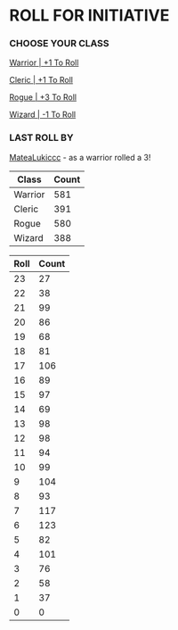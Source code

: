 # ROLL FOR INITIATIVE
### CHOOSE YOUR CLASS

[Warrior | +1 To Roll](https://github.com/benjaminsampica/benjaminsampica/issues/new?title=roll%7Cwarrior&body=Just+click+%27Submit+new+issue%27.)

[Cleric | +1 To Roll](https://github.com/benjaminsampica/benjaminsampica/issues/new?title=roll%7Ccleric&body=Just+click+%27Submit+new+issue%27.)

[Rogue | +3 To Roll](https://github.com/benjaminsampica/benjaminsampica/issues/new?title=roll%7Crogue&body=Just+click+%27Submit+new+issue%27.)

[Wizard | -1 To Roll](https://github.com/benjaminsampica/benjaminsampica/issues/new?title=roll%7Cwizard&body=Just+click+%27Submit+new+issue%27.)
### LAST ROLL BY
[MateaLukiccc](https://www.github.com/MateaLukiccc) - as a warrior rolled a 3!

|Class|Count|
|-|-|
|Warrior|581|
|Cleric|391|
|Rogue|580|
|Wizard|388|

|Roll|Count|
|-|-|
|23|27
|22|38
|21|99
|20|86
|19|68
|18|81
|17|106
|16|89
|15|97
|14|69
|13|98
|12|98
|11|94
|10|99
|9|104
|8|93
|7|117
|6|123
|5|82
|4|101
|3|76
|2|58
|1|37
|0|0
